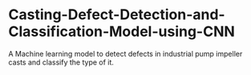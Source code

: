 # Casting-Defect-Detection-and-Classification-Model-using-CNN
A Machine learning model to detect defects in industrial pump impeller casts and classify the type of it.
